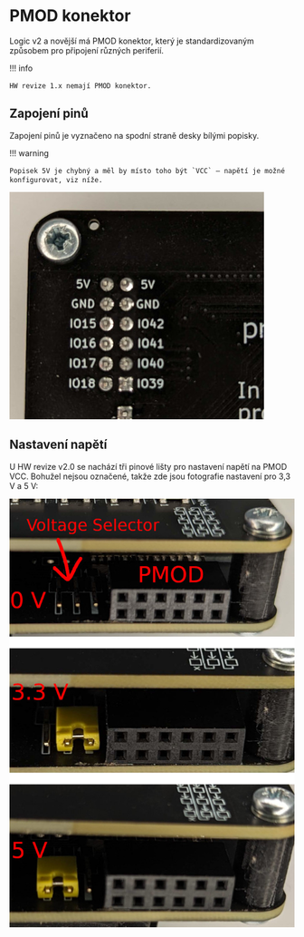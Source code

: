 # PMOD konektor

Logic v2 a novější má PMOD konektor, který je standardizovaným způsobem pro připojení
různých periferií.

!!! info

    HW revize 1.x nemají PMOD konektor.

## Zapojení pinů

Zapojení pinů je vyznačeno na spodní straně desky bílými popisky.

!!! warning

    Popisek 5V je chybný a měl by místo toho být `VCC` – napětí je možné konfigurovat, viz níže.

![PMOD zapojení pinů](../assets/pmod_pinout.jpg)

## Nastavení napětí

U HW revize v2.0 se nachází tři pinové lišty pro nastavení napětí na PMOD VCC.
Bohužel nejsou označené, takže zde jsou fotografie nastavení pro 3,3 V a 5 V:

![PMOD voltage](../assets/pmod.jpg)

